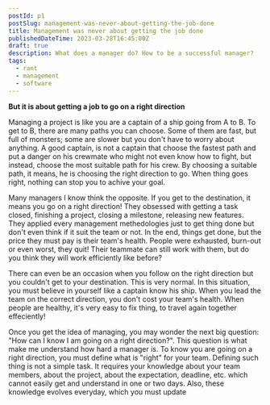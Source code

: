 ```yaml
---
postId: p1
postSlug: management-was-never-about-getting-the-job-done
title: Management was never about getting the job done
publishedDateTime: 2023-03-28T16:45:00Z
draft: true
description: What does a manager do? How to be a successful manager?
tags:
  - rant
  - management
  - software
---
```


**But it is about getting a job to go on a right direction**

Managing a project is like you are a captain of a ship going from A to B. To get to B, there are many paths you can choose. Some of them are fast, but full of monsters; some are slower but you don't have to worry about anything. A good captain, is not a captain that choose the fastest path and put a danger on his crewmate who might not even know how to fight, but instead, choose the most suitable path for his crew. By choosing a suitable path, it means, he is choosing the right direction to go. When thing goes right, nothing can stop you to achive your goal.

Many managers I know think the opposite. If you get to the destination, it means you go on a right direction! They obsessed with getting a task closed, finishing a project, closing a milestone, releasing new features. They applied every management methedologies just to get thing done but don't even think if it suit the team or not. In the end, things get done, but the price they must pay is their team's health. People were exhausted, burn-out or even worst, they quit! Their teammate can still work with them, but do you think they will work efficiently like before?

There can even be an occasion when you follow on the right direction but you couldn't get to your destination. This is very normal. In this situation, you must believe in yourself like a captain know his ship. When you lead the team on the correct direction, you don't cost your team's health. When people are healthy, it's very easy to fix thing, to travel again together effeciently!

Once you get the idea of managing, you may wonder the next big question: "How can I know I am going on a right direction?". This question is what make me understand how hard a manager is. To know you are going on a right direction, you must define what is "right" for your team. Defining such thing is not a simple task. It requires your knowledge about your team members, about the project, about the expectation, deadline, etc. which cannot easily get and understand in one or two days. Also, these knowledge evolves everyday, which you must update